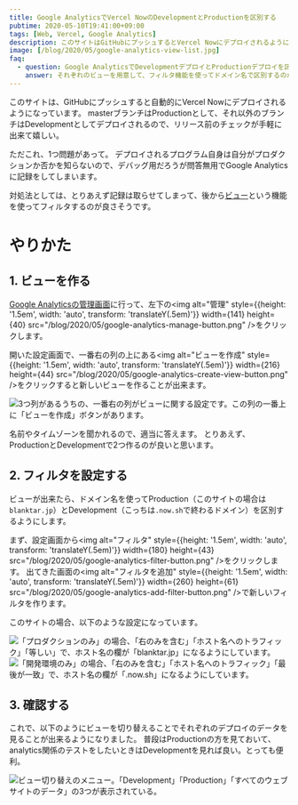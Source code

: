 ```yaml
---
title: Google AnalyticsでVercel NowのDevelopmentとProductionを区別する
pubtime: 2020-05-10T19:41:00+09:00
tags: [Web, Vercel, Google Analytics]
description: このサイトはGitHubにプッシュするとVercel Nowにデプロイされるようになっています。なので、デバッグ用のデプロイとプロダクションデプロイの二種類があります。この記事は、そんな感じの2種類のサイトから得られるデータを区別する方法です。
image: [/blog/2020/05/google-analytics-view-list.jpg]
faq:
  - question: Google AnalyticsでDevelopmentデプロイとProductionデプロイを区別する方法は？
    answer: それぞれのビューを用意して、フィルタ機能を使ってドメイン名で区別するのが簡単です。
---
```


このサイトは、GitHubにプッシュすると自動的にVercel Nowにデプロイされるようになっています。
masterブランチはProductionとして、それ以外のブランチはDevelopmentとしてデプロイされるので、リリース前のチェックが手軽に出来て嬉しい。

ただこれ、1つ問題があって。
デプロイされるプログラム自身は自分がプロダクションか否かを知らないので、デバッグ用だろうが問答無用でGoogle Analyticsに記録をしてしまいます。

対処法としては、とりあえず記録は取らせてしまって、後から[ビュー](https://support.google.com/analytics/answer/2649553)という機能を使ってフィルタするのが良さそうです。


# やりかた

## 1. ビューを作る

[Google Analyticsの管理画面](https://analytics.google.com/analytics/web/)に行って、左下の<img alt="管理" style={{height: '1.5em', width: 'auto', transform: 'translateY(.5em)'}} width={141} height={40} src="/blog/2020/05/google-analytics-manage-button.png" />をクリックします。

開いた設定画面で、一番右の列の上にある<img alt="ビューを作成" style={{height: '1.5em', width: 'auto', transform: 'translateY(.5em)'}} width={216} height={44} src="/blog/2020/05/google-analytics-create-view-button.png" />をクリックすると新しいビューを作ることが出来ます。

![3つ列があるうちの、一番右の列がビューに関する設定です。この列の一番上に「ビューを作成」ボタンがあります。](/blog/2020/05/google-analytics-create-view-button-place.jpg "1200x403")

名前やタイムゾーンを聞かれるので、適当に答えます。
とりあえず、ProductionとDevelopmentで2つ作るのが良いと思います。


## 2. フィルタを設定する

ビューが出来たら、ドメイン名を使ってProduction（このサイトの場合は`blanktar.jp`）とDevelopment（こっちは`.now.sh`で終わるドメイン）を区別するようにします。

まず、設定画面から<img alt="フィルタ" style={{height: '1.5em', width: 'auto', transform: 'translateY(.5em)'}} width={180} height={43} src="/blog/2020/05/google-analytics-filter-button.png" />をクリックします。
出てきた画面の<img alt="フィルタを追加" style={{height: '1.5em', width: 'auto', transform: 'translateY(.5em)'}} width={260} height={61} src="/blog/2020/05/google-analytics-add-filter-button.png" />で新しいフィルタを作ります。

このサイトの場合、以下のような設定になっています。

![「プロダクションのみ」の場合、「右のみを含む」「ホスト名へのトラフィック」「等しい」で、ホスト名の欄が「blanktar.jp」になるようにしています。](/blog/2020/05/google-analytics-production-filter.jpg "389x320")
![「開発環境のみ」の場合、「右のみを含む」「ホスト名へのトラフィック」「最後が一致」で、ホスト名の欄が「.now.sh」になるようにしています。](/blog/2020/05/google-analytics-development-filter.jpg "417x320")


## 3. 確認する

これで、以下のようにビューを切り替えることでそれぞれのデプロイのデータを見ることが出来るようになりました。
普段はProductionの方を見ておいて、analytics関係のテストをしたいときはDevelopmentを見れば良い。とっても便利。

![ビュー切り替えのメニュー。「Development」「Production」「すべてのウェブサイトのデータ」の3つが表示されている。](/blog/2020/05/google-analytics-view-list.jpg "900x600")
